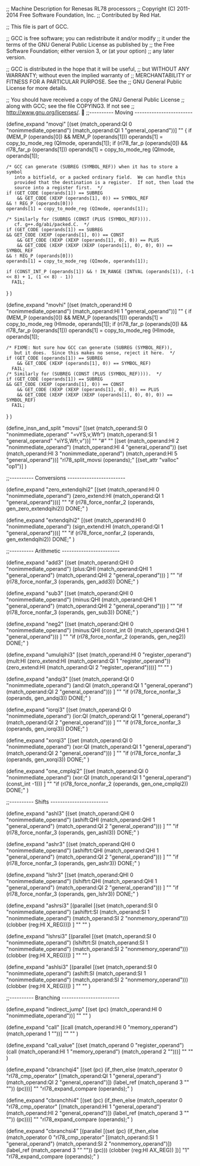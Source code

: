 ;;  Machine Description for Renesas RL78 processors
;;  Copyright (C) 2011-2014 Free Software Foundation, Inc.
;;  Contributed by Red Hat.

;; This file is part of GCC.

;; GCC is free software; you can redistribute it and/or modify
;; it under the terms of the GNU General Public License as published by
;; the Free Software Foundation; either version 3, or (at your option)
;; any later version.

;; GCC is distributed in the hope that it will be useful,
;; but WITHOUT ANY WARRANTY; without even the implied warranty of
;; MERCHANTABILITY or FITNESS FOR A PARTICULAR PURPOSE.  See the
;; GNU General Public License for more details.

;; You should have received a copy of the GNU General Public License
;; along with GCC; see the file COPYING3.  If not see
;; <http://www.gnu.org/licenses/>.

;;---------- Moving ------------------------

(define_expand "movqi"
  [(set (match_operand:QI 0 "nonimmediate_operand")
	(match_operand:QI 1 "general_operand"))]
  ""
  {
    if (MEM_P (operands[0]) && MEM_P (operands[1]))
      operands[1] = copy_to_mode_reg (QImode, operands[1]);
    if (rl78_far_p (operands[0]) && rl78_far_p (operands[1]))
      operands[1] = copy_to_mode_reg (QImode, operands[1]);

    /* GCC can generate (SUBREG (SYMBOL_REF)) when it has to store a symbol
       into a bitfield, or a packed ordinary field.  We can handle this
       provided that the destination is a register.  If not, then load the
       source into a register first.  */
    if (GET_CODE (operands[1]) == SUBREG
        && GET_CODE (XEXP (operands[1], 0)) == SYMBOL_REF
	&& ! REG_P (operands[0]))
	operands[1] = copy_to_mode_reg (QImode, operands[1]);

    /* Similarly for (SUBREG (CONST (PLUS (SYMBOL_REF)))).
       cf. g++.dg/abi/packed.C.  */
    if (GET_CODE (operands[1]) == SUBREG
	&& GET_CODE (XEXP (operands[1], 0)) == CONST
        && GET_CODE (XEXP (XEXP (operands[1], 0), 0)) == PLUS
        && GET_CODE (XEXP (XEXP (XEXP (operands[1], 0), 0), 0)) == SYMBOL_REF
	&& ! REG_P (operands[0]))
	operands[1] = copy_to_mode_reg (QImode, operands[1]);

    if (CONST_INT_P (operands[1]) && ! IN_RANGE (INTVAL (operands[1]), (-1 << 8) + 1, (1 << 8) - 1))
      FAIL;
  }
)

(define_expand "movhi"
  [(set (match_operand:HI 0 "nonimmediate_operand")
	(match_operand:HI 1 "general_operand"))]
  ""
  {
    if (MEM_P (operands[0]) && MEM_P (operands[1]))
      operands[1] = copy_to_mode_reg (HImode, operands[1]);
    if (rl78_far_p (operands[0]) && rl78_far_p (operands[1]))
      operands[1] = copy_to_mode_reg (HImode, operands[1]);

    /* FIXME: Not sure how GCC can generate (SUBREG (SYMBOL_REF)),
       but it does.  Since this makes no sense, reject it here.  */
    if (GET_CODE (operands[1]) == SUBREG
        && GET_CODE (XEXP (operands[1], 0)) == SYMBOL_REF)
      FAIL;
    /* Similarly for (SUBREG (CONST (PLUS (SYMBOL_REF)))).  */
    if (GET_CODE (operands[1]) == SUBREG
	&& GET_CODE (XEXP (operands[1], 0)) == CONST
        && GET_CODE (XEXP (XEXP (operands[1], 0), 0)) == PLUS
        && GET_CODE (XEXP (XEXP (XEXP (operands[1], 0), 0), 0)) == SYMBOL_REF)
      FAIL;
  }
)

(define_insn_and_split "movsi"
  [(set (match_operand:SI 0 "nonimmediate_operand" "=vYS,v,Wfr")
	(match_operand:SI 1 "general_operand" "viYS,Wfr,v"))]
  ""
  "#"
  ""
  [(set (match_operand:HI 2 "nonimmediate_operand")
	(match_operand:HI 4 "general_operand"))
   (set (match_operand:HI 3 "nonimmediate_operand")
	(match_operand:HI 5 "general_operand"))]
  "rl78_split_movsi (operands);"
  [(set_attr "valloc" "op1")]
)

;;---------- Conversions ------------------------

(define_expand "zero_extendqihi2"
  [(set (match_operand:HI                 0 "nonimmediate_operand")
	(zero_extend:HI (match_operand:QI 1 "general_operand")))]
  ""
  "if (rl78_force_nonfar_2 (operands, gen_zero_extendqihi2))
     DONE;"
  )

(define_expand "extendqihi2"
  [(set (match_operand:HI                 0 "nonimmediate_operand")
	(sign_extend:HI (match_operand:QI 1 "general_operand")))]
  ""
  "if (rl78_force_nonfar_2 (operands, gen_extendqihi2))
     DONE;"
  )

;;---------- Arithmetic ------------------------

(define_expand "add<mode>3"
  [(set (match_operand:QHI           0 "nonimmediate_operand")
	(plus:QHI (match_operand:QHI 1 "general_operand")
		  (match_operand:QHI 2 "general_operand")))
   ]
  ""
  "if (rl78_force_nonfar_3 (operands, gen_add<mode>3))
     DONE;"
)

(define_expand "sub<mode>3"
  [(set (match_operand:QHI            0 "nonimmediate_operand")
	(minus:QHI (match_operand:QHI 1 "general_operand")
		   (match_operand:QHI 2 "general_operand")))
   ]
  ""
  "if (rl78_force_nonfar_3 (operands, gen_sub<mode>3))
     DONE;"
)

(define_expand "neg<mode>2"
  [(set (match_operand:QHI            0 "nonimmediate_operand")
	(minus:QHI (const_int 0)
		   (match_operand:QHI 1 "general_operand")))
   ]
  ""
  "if (rl78_force_nonfar_2 (operands, gen_neg<mode>2))
     DONE;"
)

(define_expand "umulqihi3"
  [(set (match_operand:HI 0 "register_operand")
        (mult:HI (zero_extend:HI (match_operand:QI 1 "register_operand"))
                 (zero_extend:HI (match_operand:QI 2 "register_operand"))))]
  ""
  ""
)

(define_expand "andqi3"
  [(set (match_operand:QI         0 "nonimmediate_operand")
	(and:QI (match_operand:QI 1 "general_operand")
		(match_operand:QI 2 "general_operand")))
   ]
  ""
  "if (rl78_force_nonfar_3 (operands, gen_andqi3))
     DONE;"
)

(define_expand "iorqi3"
  [(set (match_operand:QI         0 "nonimmediate_operand")
	(ior:QI (match_operand:QI 1 "general_operand")
		(match_operand:QI 2 "general_operand")))
   ]
  ""
  "if (rl78_force_nonfar_3 (operands, gen_iorqi3))
     DONE;"
)

(define_expand "xorqi3"
  [(set (match_operand:QI         0 "nonimmediate_operand")
	(xor:QI (match_operand:QI 1 "general_operand")
		(match_operand:QI 2 "general_operand")))
   ]
  ""
  "if (rl78_force_nonfar_3 (operands, gen_xorqi3))
     DONE;"
)

(define_expand "one_cmplqi2"
  [(set (match_operand:QI         0 "nonimmediate_operand")
	(xor:QI (match_operand:QI 1 "general_operand")
		(const_int -1)))
   ]
  ""
  "if (rl78_force_nonfar_2 (operands, gen_one_cmplqi2))
     DONE;"
)

;;---------- Shifts ------------------------

(define_expand "ashl<mode>3"
  [(set (match_operand:QHI             0 "nonimmediate_operand")
	(ashift:QHI (match_operand:QHI 1 "general_operand")
		    (match_operand:QI  2 "general_operand")))
   ]
  ""
  "if (rl78_force_nonfar_3 (operands, gen_ashl<mode>3))
     DONE;"
)

(define_expand "ashr<mode>3"
  [(set (match_operand:QHI               0 "nonimmediate_operand")
	(ashiftrt:QHI (match_operand:QHI 1 "general_operand")
		      (match_operand:QI  2 "general_operand")))
   ]
  ""
  "if (rl78_force_nonfar_3 (operands, gen_ashr<mode>3))
     DONE;"
)

(define_expand "lshr<mode>3"
  [(set (match_operand:QHI               0 "nonimmediate_operand")
	(lshiftrt:QHI (match_operand:QHI 1 "general_operand")
		      (match_operand:QI  2 "general_operand")))
   ]
  ""
  "if (rl78_force_nonfar_3 (operands, gen_lshr<mode>3))
     DONE;"
)

(define_expand "ashrsi3"
  [(parallel [(set (match_operand:SI               0 "nonimmediate_operand")
		   (ashiftrt:SI (match_operand:SI  1 "nonimmediate_operand")
				(match_operand:SI  2 "nonmemory_operand")))
	      (clobber (reg:HI X_REG))])
   ]
  ""
  ""
)

(define_expand "lshrsi3"
  [(parallel [(set (match_operand:SI               0 "nonimmediate_operand")
		   (lshiftrt:SI (match_operand:SI  1 "nonimmediate_operand")
				(match_operand:SI  2 "nonmemory_operand")))
	      (clobber (reg:HI X_REG))])
   ]
  ""
  ""
)

(define_expand "ashlsi3"
  [(parallel [(set (match_operand:SI            0 "nonimmediate_operand")
		   (ashift:SI (match_operand:SI 1 "nonimmediate_operand")
			      (match_operand:SI 2 "nonmemory_operand")))
	      (clobber (reg:HI X_REG))])
   ]
  ""
  ""
)

;;---------- Branching ------------------------

(define_expand "indirect_jump"
  [(set (pc)
	(match_operand:HI 0 "nonimmediate_operand"))]
  ""
  ""
)

(define_expand "call"
  [(call (match_operand:HI 0 "memory_operand")
	 (match_operand 1 ""))]
  ""
  ""
)

(define_expand "call_value"
  [(set (match_operand          0 "register_operand")
	(call (match_operand:HI 1 "memory_operand")
	      (match_operand    2 "")))]
  ""
  ""
)

(define_expand "cbranchqi4"
  [(set (pc) (if_then_else
	      (match_operator                    0 "rl78_cmp_operator"
			      [(match_operand:QI 1 "general_operand")
			       (match_operand:QI 2 "general_operand")])
              (label_ref (match_operand 3 "" ""))
	      (pc)))]
  ""
  "rl78_expand_compare (operands);"
)

(define_expand "cbranchhi4"
  [(set (pc) (if_then_else
	      (match_operator                    0 "rl78_cmp_operator"
			      [(match_operand:HI 1 "general_operand")
			       (match_operand:HI 2 "general_operand")])
              (label_ref (match_operand 3 "" ""))
	      (pc)))]
  ""
  "rl78_expand_compare (operands);"
)

(define_expand "cbranchsi4"
  [(parallel [(set (pc) (if_then_else
			 (match_operator 0 "rl78_cmp_operator"
					 [(match_operand:SI 1 "general_operand")
					  (match_operand:SI 2 "nonmemory_operand")])
			 (label_ref (match_operand 3 "" ""))
			 (pc)))
	      (clobber (reg:HI AX_REG))
	      ])]
  "1"
  "rl78_expand_compare (operands);"
)
